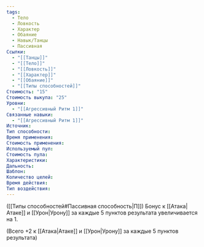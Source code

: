 ```yaml
---
tags:
  - Тело
  - Ловкость
  - Характер
  - Обаяние
  - Навык/Танцы
  - Пассивная
Ссылки:
  - "[[Танцы]]"
  - "[[Тело]]"
  - "[[Ловкость]]"
  - "[[Характер]]"
  - "[[Обаяние]]"
  - "[[Типы способностей]]"
Стоимость: "15"
Стоимость выкупа: "25"
Уровни:
  - "[[Агрессивный Ритм 1]]"
Связанные навыки:
  - "[[Агрессивный Ритм 1]]"
Источник:
Тип способности:
Время применения:
Стоимость применения:
Используемый пул:
Стоимость пула:
Характеристики:
Дальность:
Шаблон:
Количество целей:
Время действия:
Тип воздействия:
---
```

([[Типы способностей#Пассивная способность|П]]) Бонус к [[Атака|Атаке]] и [[Урон|Урону]] за каждые 5 пунктов результата увеличивается на 1. 

(Всего +2 к [[Атака|Атаке]] и [[Урон|Урону]] за каждые 5 пунктов результата)